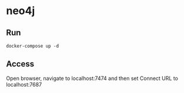 # neo4j

## Run

`docker-compose up -d`

## Access

Open browser, navigate to localhost:7474 and then set Connect URL to localhost:7687